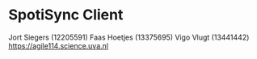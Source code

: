 # SpotiSync Client
Jort Siegers (12205591) Faas Hoetjes (13375695) Vigo Vlugt (13441442)
https://agile114.science.uva.nl